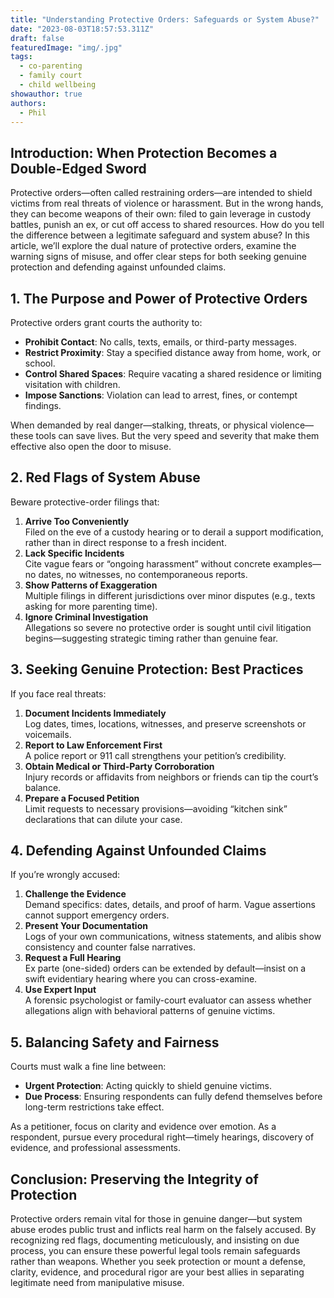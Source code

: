 ```yaml
---
title: "Understanding Protective Orders: Safeguards or System Abuse?"
date: "2023-08-03T18:57:53.311Z"
draft: false
featuredImage: "img/.jpg"
tags:
  - co-parenting
  - family court
  - child wellbeing
showauthor: true
authors:
  - Phil
---
```



## Introduction: When Protection Becomes a Double-Edged Sword

Protective orders—often called restraining orders—are intended to shield victims from real threats of violence or harassment. But in the wrong hands, they can become weapons of their own: filed to gain leverage in custody battles, punish an ex, or cut off access to shared resources. How do you tell the difference between a legitimate safeguard and system abuse? In this article, we’ll explore the dual nature of protective orders, examine the warning signs of misuse, and offer clear steps for both seeking genuine protection and defending against unfounded claims.

## 1. The Purpose and Power of Protective Orders

Protective orders grant courts the authority to:
- **Prohibit Contact**: No calls, texts, emails, or third-party messages.
- **Restrict Proximity**: Stay a specified distance away from home, work, or school.
- **Control Shared Spaces**: Require vacating a shared residence or limiting visitation with children.
- **Impose Sanctions**: Violation can lead to arrest, fines, or contempt findings.

When demanded by real danger—stalking, threats, or physical violence—these tools can save lives. But the very speed and severity that make them effective also open the door to misuse.

## 2. Red Flags of System Abuse

Beware protective-order filings that:
1. **Arrive Too Conveniently**  
   Filed on the eve of a custody hearing or to derail a support modification, rather than in direct response to a fresh incident.  
2. **Lack Specific Incidents**  
   Cite vague fears or “ongoing harassment” without concrete examples—no dates, no witnesses, no contemporaneous reports.  
3. **Show Patterns of Exaggeration**  
   Multiple filings in different jurisdictions over minor disputes (e.g., texts asking for more parenting time).  
4. **Ignore Criminal Investigation**  
   Allegations so severe no protective order is sought until civil litigation begins—suggesting strategic timing rather than genuine fear.

## 3. Seeking Genuine Protection: Best Practices

If you face real threats:
1. **Document Incidents Immediately**  
   Log dates, times, locations, witnesses, and preserve screenshots or voicemails.  
2. **Report to Law Enforcement First**  
   A police report or 911 call strengthens your petition’s credibility.  
3. **Obtain Medical or Third-Party Corroboration**  
   Injury records or affidavits from neighbors or friends can tip the court’s balance.  
4. **Prepare a Focused Petition**  
   Limit requests to necessary provisions—avoiding “kitchen sink” declarations that can dilute your case.

## 4. Defending Against Unfounded Claims

If you’re wrongly accused:
1. **Challenge the Evidence**  
   Demand specifics: dates, details, and proof of harm. Vague assertions cannot support emergency orders.  
2. **Present Your Documentation**  
   Logs of your own communications, witness statements, and alibis show consistency and counter false narratives.  
3. **Request a Full Hearing**  
   Ex parte (one-sided) orders can be extended by default—insist on a swift evidentiary hearing where you can cross-examine.  
4. **Use Expert Input**  
   A forensic psychologist or family-court evaluator can assess whether allegations align with behavioral patterns of genuine victims.

## 5. Balancing Safety and Fairness

Courts must walk a fine line between:
- **Urgent Protection**: Acting quickly to shield genuine victims.  
- **Due Process**: Ensuring respondents can fully defend themselves before long-term restrictions take effect.

As a petitioner, focus on clarity and evidence over emotion. As a respondent, pursue every procedural right—timely hearings, discovery of evidence, and professional assessments.

## Conclusion: Preserving the Integrity of Protection

Protective orders remain vital for those in genuine danger—but system abuse erodes public trust and inflicts real harm on the falsely accused. By recognizing red flags, documenting meticulously, and insisting on due process, you can ensure these powerful legal tools remain safeguards rather than weapons. Whether you seek protection or mount a defense, clarity, evidence, and procedural rigor are your best allies in separating legitimate need from manipulative misuse.  
